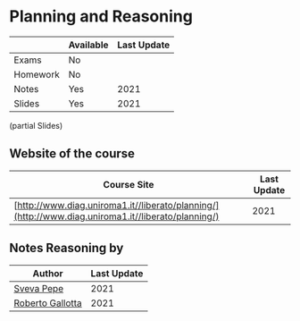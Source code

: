 # Planning and Reasoning

|   | Available | Last Update |
| ------------- | ------------- | ------------ |
| Exams | No |  |
| Homework  | No |  |
| Notes  | Yes | 2021 |
| Slides | Yes | 2021 | 

(partial Slides)

## Website of the course

| Course Site| Last Update |
|--------| ------------ | 
|[http://www.diag.uniroma1.it//liberato/planning/](http://www.diag.uniroma1.it//liberato/planning/)  | 2021|

## Notes Reasoning by

| Author |  Last Update | 
|--------| ------------ | 
| [Sveva Pepe](https://github.com/pepes97) | 2021 | 
| [Roberto Gallotta](https://github.com/gallorob) | 2021 |
